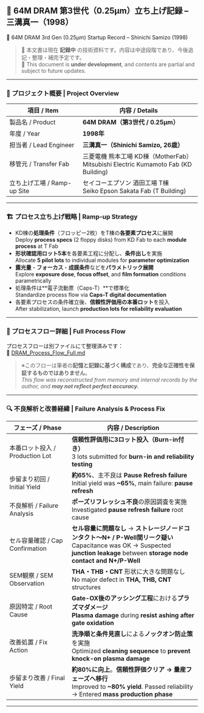 ## 📘 64M DRAM 第3世代（0.25μm）立ち上げ記録 – 三溝真一（1998）  
📘 64M DRAM 3rd Gen (0.25μm) Startup Record – Shinichi Samizo (1998)

> 📝 本文書は現在 **記録中** の技術資料です。内容は中途段階であり、今後追記・整理・補完予定です。  
> 📝 This document is **under development**, and contents are partial and subject to future updates.

---

### 🧭 プロジェクト概要 | Project Overview

| 項目 / Item | 内容 / Details |
|-------------|----------------|
| 製品名 / Product | **64M DRAM（第3世代 / 0.25μm）** |
| 年度 / Year | **1998年** |
| 担当者 / Lead Engineer | **三溝真一（Shinichi Samizo, 26歳）** |
| 移管元 / Transfer Fab | 三菱電機 熊本工場 KD棟（MotherFab）<br>Mitsubishi Electric Kumamoto Fab (KD Building) |
| 立ち上げ工場 / Ramp-up Site | セイコーエプソン 酒田工場 T棟<br>Seiko Epson Sakata Fab (T Building) |

---

### 🏗️ プロセス立ち上げ戦略 | Ramp-up Strategy

- KD棟の**処理条件**（フロッピー2枚）をT棟の**各要素プロセス**に展開  
  Deploy **process specs** (2 floppy disks) from KD Fab to each **module process** at T Fab  
- **形状確認用ロット5本**を各要素工程に分配し、**条件出し**を実施  
  Allocate **5 pilot lots** to individual modules for **parameter optimization**  
- **露光量**・**フォーカス**・**成膜条件**などを**パラメトリック展開**  
  Explore **exposure dose**, **focus offset**, and **film formation** conditions parametrically  
- 処理条件は**電子流動票（Caps-T）**で標準化  
  Standardize process flow via **Caps-T digital documentation**  
- 各要素プロセスの条件確立後、**信頼性評価用の本番ロット**を投入  
  After stabilization, launch **production lots for reliability evaluation**

---

### 🔗 プロセスフロー詳細 | Full Process Flow

プロセスフローは別ファイルにて整理済みです：  
📄 [DRAM_Process_Flow_Full.md](DRAM_Process_Flow_Full.md)

> ※このフローは筆者の**記憶と記録に基づく構成**であり、**完全な正確性を保証するものではありません**。  
> *This flow was reconstructed from memory and internal records by the author, and **may not reflect perfect accuracy.***

---

### 🔍 不良解析と改善経緯 | Failure Analysis & Process Fix

| フェーズ / Phase | 内容 / Description |
|------------------|---------------------|
| 本番ロット投入 / Production Lot | **信頼性評価用に3ロット投入（Burn-in付き）**<br>3 lots submitted for **burn-in and reliability testing** |
| 歩留まり初回 / Initial Yield | **約65%**、主不良は **Pause Refresh failure**<br>Initial yield was **~65%**, main failure: **pause refresh** |
| 不良解析 / Failure Analysis | **ポーズリフレッシュ不良**の原因調査を実施<br>Investigated **pause refresh failure** root cause |
| セル容量確認 / Cap Confirmation | **セル容量に問題なし** → **ストレージノードコンタクト〜N+ / P-Well間リーク疑い**<br>Capacitance was OK → Suspected **junction leakage** between **storage node contact and N+/P-Well** |
| SEM観察 / SEM Observation | **THA・THB・CNT** 形状に大きな問題なし<br>No major defect in **THA, THB, CNT** structures |
| 原因特定 / Root Cause | **Gate-OX後のアッシング工程**における**プラズマダメージ**<br>**Plasma damage** during **resist ashing after gate oxidation** |
| 改善処置 / Fix Action | **洗浄順と条件見直し**による**ノックオン防止策**を実施<br>Optimized **cleaning sequence** to **prevent knock-on plasma damage** |
| 歩留まり改善 / Final Yield | **約80%に向上**。**信頼性評価クリア → 量産フェーズへ移行**<br>Improved to **~80% yield**. Passed reliability → Entered **mass production phase** |

---
